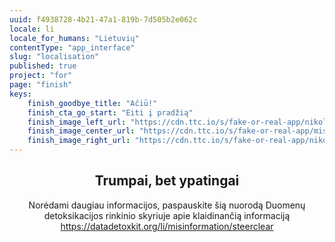 ```yaml
---
uuid: f4938728-4b21-47a1-819b-7d505b2e062c
locale: li
locale_for_humans: "Lietuvių"
contentType: "app_interface"
slug: "localisation"
published: true
project: "for"
page: "finish"
keys:
    finish_goodbye_title: "Ačiū!"
    finish_cta_go_start: "Eiti į pradžią"
    finish_image_left_url: "https://cdn.ttc.io/s/fake-or-real-app/nikoline_nik_-8694.jpg"
    finish_image_center_url: "https://cdn.ttc.io/s/fake-or-real-app/misinfo_logo.jpg"
    finish_image_right_url: "https://cdn.ttc.io/s/fake-or-real-app/nikoline_nik_-7168.jpg"
---
```

<h2 style="text-align: center;"> Trumpai, bet <b>ypatingai</b></h2>

<p style="text-align: center;"> Norėdami daugiau informacijos, paspauskite šią nuorodą Duomenų detoksikacijos rinkinio skyriuje apie klaidinančią informaciją <a href="https://datadetoxkit.org/li/misinformation/steerclear" target="_blank"> https://datadetoxkit.org/li/misinformation/steerclear</a></p
